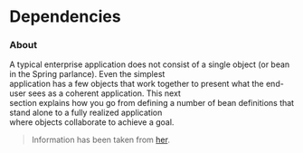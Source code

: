 # Dependencies


### About
A typical enterprise application does not consist of a single object (or bean in the Spring parlance). Even the simplest  
application has a few objects that work together to present what the end-user sees as a coherent application. This next  
section explains how you go from defining a number of bean definitions that stand alone to a fully realized application  
where objects collaborate to achieve a goal.  

>Information has been taken from [her](https://docs.spring.io/spring/docs/current/spring-framework-reference/core.html).  